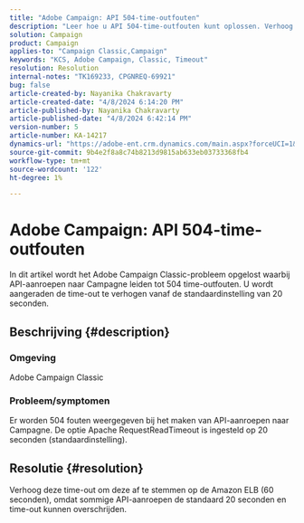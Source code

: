 ```yaml
---
title: "Adobe Campaign: API 504-time-outfouten"
description: "Leer hoe u API 504-time-outfouten kunt oplossen. Verhoog de time-out zodat deze overeenkomt met de Amazon ELB (60 seconden)."
solution: Campaign
product: Campaign
applies-to: "Campaign Classic,Campaign"
keywords: "KCS, Adobe Campaign, Classic, Timeout"
resolution: Resolution
internal-notes: "TK169233, CPGNREQ-69921"
bug: false
article-created-by: Nayanika Chakravarty
article-created-date: "4/8/2024 6:14:20 PM"
article-published-by: Nayanika Chakravarty
article-published-date: "4/8/2024 6:42:14 PM"
version-number: 5
article-number: KA-14217
dynamics-url: "https://adobe-ent.crm.dynamics.com/main.aspx?forceUCI=1&pagetype=entityrecord&etn=knowledgearticle&id=e03e98cb-d3f5-ee11-a1fe-6045bd006295"
source-git-commit: 9b4e2f8a8c74b8213d9815ab633eb03733368fb4
workflow-type: tm+mt
source-wordcount: '122'
ht-degree: 1%

---
```


# Adobe Campaign: API 504-time-outfouten


In dit artikel wordt het Adobe Campaign Classic-probleem opgelost waarbij API-aanroepen naar Campagne leiden tot 504 time-outfouten. U wordt aangeraden de time-out te verhogen vanaf de standaardinstelling van 20 seconden.

## Beschrijving {#description}


### Omgeving

Adobe Campaign Classic

### Probleem/symptomen

Er worden 504 fouten weergegeven bij het maken van API-aanroepen naar Campagne. De optie Apache RequestReadTimeout is ingesteld op 20 seconden (standaardinstelling).


## Resolutie {#resolution}


Verhoog deze time-out om deze af te stemmen op de Amazon ELB (60 seconden), omdat sommige API-aanroepen de standaard 20 seconden en time-out kunnen overschrijden.
